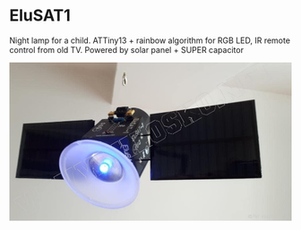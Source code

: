 # EluSAT1
Night lamp for a child. ATTiny13 + rainbow algorithm for RGB LED, IR remote control from old TV. Powered by solar panel + SUPER capacitor

![Alt text](detail_20210114_143008.jpg?raw=true "EluSAT1")
